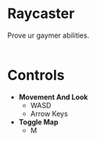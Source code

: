 # Raycaster
 Prove ur gaymer abilities.
<br><br>
# Controls
- <b>Movement And Look</b>
    - WASD
    - Arrow Keys
- <b>Toggle Map</b>
    - M
